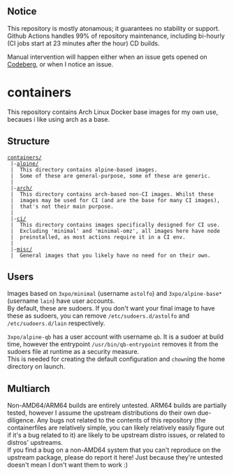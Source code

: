## Notice

This repository is mostly atonamous; it guarantees no stability or support. Github Actions handles 99% of repository maintenance, including bi-hourly (CI jobs start at 23 minutes after the hour) CD builds.

Manual intervention will happen either when an issue gets opened on [Codeberg](https://codeberg.org/Expo/Containers/issues), or when I notice an issue.

# containers

This repository contains Arch Linux Docker base images for my own use, becaues i like using arch as a base.

## Structure

[`containers/`](https://codeberg.org/Expo/Containers/src/branch/master/containers)<br/>
`​ |-`[`alpine/`](https://codeberg.org/Expo/Containers/src/branch/master/containers/alpine)<br/>
`​ | ​ This directory contains alpine-based images.`<br/>
`​ | ​ Some of these are general-purpose, some of these are generic.`<br/>
`​ |`<br/>
`​ |-`[`arch/`](https://codeberg.org/Expo/Containers/src/branch/master/containers/arch)<br/>
`​ | ​ This directory contains arch-based non-CI images. Whilst these`<br/>
`​ | ​ images may be used for CI (and are the base for many CI images),`<br/>
`​ | ​ that's not their main purpose.`<br/>
`​ |`<br/>
`​ |-`[`ci/`](https://codeberg.org/Expo/Containers/src/branch/master/containers/ci)<br/>
`​ | ​ This directory contains images specifically designed for CI use.`<br/>
`​ | ​ Excluding 'minimal' and 'minimal-omz', all images here have node`<br/>
`​ | ​ preinstalled, as most actions require it in a CI env.`<br/>
`​ |`<br/>
`​ |-`[`misc/`](https://codeberg.org/Expo/Containers/src/branch/master/containers/misc)<br/>
`​ | ​ General images that you likely have no need for on their own.`<br/>

## Users

Images based on `3xpo/minimal` (username `astolfo`) and `3xpo/alpine-base*` (username `lain`) have user accounts.<br/>
By default, these are sudoers. If you don't want your final image to have these as sudoers, you can remove `/etc/sudoers.d/astolfo` and `/etc/sudoers.d/lain` respectively.

`3xpo/alpine-qb` has a user account with username `qb`. It is a sudoer at build time, however the entrypoint `/usr/bin/qb-entrypoint` removes it from the sudoers file at runtime as a security measure.<br/>
This is needed for creating the default configuration and `chown`ing the home directory on launch.

## Multiarch

Non-AMD64/ARM64 builds are entirely untested. ARM64 builds are partially tested, however I assume the upstream distributions do their own due-diligence. Any bugs not related to the contents of this repository (the containerfiles are relatively simple, you can likely relatively easily figure out if it's a bug related to it) are likely to be upstream distro issues, or related to distros' upstreams.<br/>
If you find a bug on a non-AMD64 system that you can't reproduce on the upstream package, please do report it here! Just because they're untested doesn't mean I don't want them to work :)

